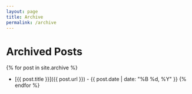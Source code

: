 ```yaml
---
layout: page
title: Archive
permalink: /archive
---
```


# Archived Posts

{% for post in site.archive %}
* [{{ post.title }}]({{ post.url }}) - {{ post.date | date: "%B %d, %Y" }}
{% endfor %}
